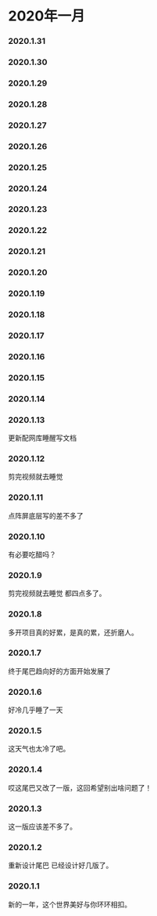# 2020年一月

### 2020.1.31
### 2020.1.30 
### 2020.1.29 
### 2020.1.28 
### 2020.1.27
### 2020.1.26 
### 2020.1.25 
### 2020.1.24 
### 2020.1.23 
### 2020.1.22 
### 2020.1.21 
### 2020.1.20 
### 2020.1.19 
### 2020.1.18
### 2020.1.17  
### 2020.1.16
### 2020.1.15
### 2020.1.14
### 2020.1.13
更新配网库睡醒写文档
### 2020.1.12
剪完视频就去睡觉
### 2020.1.11
点阵屏底层写的差不多了
### 2020.1.10
有必要吃醋吗？
### 2020.1.9
剪完视频就去睡觉 都四点多了。
### 2020.1.8
多开项目真的好累，是真的累，还折磨人。
### 2020.1.7
终于尾巴趋向好的方面开始发展了
### 2020.1.6
好冷几乎睡了一天
### 2020.1.5
这天气也太冷了吧。
### 2020.1.4
哎这尾巴又改了一版，这回希望别出啥问题了！
### 2020.1.3
这一版应该差不多了。
### 2020.1.2
重新设计尾巴 已经设计好几版了。
### 2020.1.1
新的一年，这个世界美好与你环环相扣。
